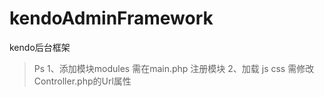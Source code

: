 # kendoAdminFramework
kendo后台框架
>Ps
>1、添加模块modules 需在main.php 注册模块
>2、加载 js css 需修改Controller.php的Url属性
